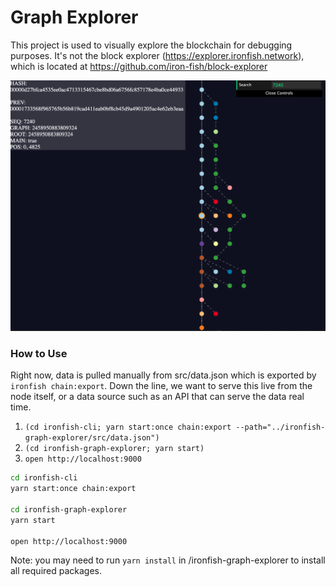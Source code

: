 # Graph Explorer

This project is used to visually explore the blockchain for debugging purposes. It's not the block explorer (https://explorer.ironfish.network), which is located at https://github.com/iron-fish/block-explorer

![Screenshot](./screenshot.png)

### How to Use

Right now, data is pulled manually from src/data.json which is exported by `ironfish chain:export`. Down the line, we want to serve this live from the node itself, or a data source such as an API that can serve the data real time.

 1. `(cd ironfish-cli; yarn start:once chain:export --path="../ironfish-graph-explorer/src/data.json")`
 1. `(cd ironfish-graph-explorer; yarn start)`
 1. `open http://localhost:9000`

```bash
cd ironfish-cli
yarn start:once chain:export

cd ironfish-graph-explorer
yarn start

open http://localhost:9000
```

Note: you may need to run `yarn install` in /ironfish-graph-explorer to install all required packages.
